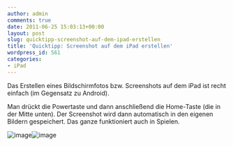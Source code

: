 ```yaml
---
author: admin
comments: true
date: 2011-06-25 15:03:13+00:00
layout: post
slug: quicktipp-screenshot-auf-dem-ipad-erstellen
title: 'Quicktipp: Screenshot auf dem iPad erstellen'
wordpress_id: 561
categories:
- iPad
---
```


Das Erstellen eines Bildschirmfotos bzw. Screenshots auf dem iPad ist recht einfach (im Gegensatz zu Android).

Man drückt die Powertaste und dann anschließend die Home-Taste (die in der Mitte unten). Der Screenshot wird dann automatisch in den eigenen Bildern gespeichert. Das ganze funktioniert auch in Spielen.

![image](http://andydunkel.net/assets/uploads/2011/06/image6.png)![image](http://andydunkel.net/assets/uploads/2011/06/image7.png)
